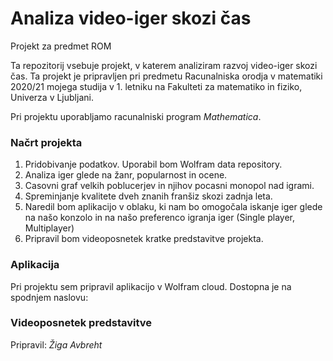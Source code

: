 # Analiza video-iger skozi čas
Projekt za predmet ROM

Ta repozitorij vsebuje projekt, v katerem analiziram razvoj video-iger skozi čas. Ta projekt je pripravljen pri predmetu Racunalniska orodja v matematiki 2020/21 mojega studija v 1. letniku na Fakulteti za matematiko in fiziko, Univerza v Ljubljani.

Pri projektu uporabljamo racunalniski program _Mathematica_.

### Načrt projekta

1. Pridobivanje podatkov. Uporabil bom Wolfram data repository.
2. Analiza iger glede na žanr, popularnost in ocene.
3. Casovni graf velkih poblucerjev in njihov pocasni monopol nad igrami.
4. Spreminjanje kvalitete dveh znanih franšiz skozi zadnja leta.
5. Naredil bom aplikacijo v oblaku, ki nam bo omogočala iskanje iger glede na našo konzolo in na našo preferenco igranja iger (Single player, Multiplayer)
6. Pripravil bom videoposnetek kratke predstavitve projekta.

### Aplikacija
Pri projektu sem pripravil aplikacijo v Wolfram cloud. Dostopna je na spodnjem naslovu:

### Videoposnetek predstavitve


Pripravil: _Žiga Avbreht_

